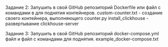 Задание 2: Запушить в свой GitHub репозиторий Dockerfile или файл с командами в для поднятия контейнеров.
 custom-counter.txt - создание своего контейнера, выполняющего counter.py
 install_clickhouse - развертывание clickhouse-server
 
 
Задание 3: Запушить в свой GitHub репозиторий docker-compose.yml файл и файл с командами для поднятия.
 example_docker-compose.txt
